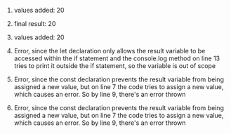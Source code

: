 1. values added: 20

2. final result: 20

3. values added: 20

4. Error, since the let declaration only allows the result variable to be accessed within the if statement and
   the console.log method on line 13 tries to print it outside the if statement, so the variable is out of
   scope
  
5. Error, since the const declaration prevents the result variable from being assigned a new value, but on line
   7 the code tries to assign a new value, which causes an error. So by line 9, there's an error thrown
   
6. Error, since the const declaration prevents the result variable from being assigned a new value, but on line
   7 the code tries to assign a new value, which causes an error. So by line 9, there's an error thrown
